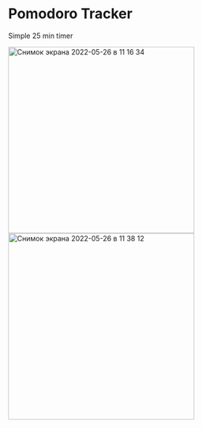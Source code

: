 # Pomodoro Tracker

Simple 25 min timer

<img width="377" alt="Снимок экрана 2022-05-26 в 11 16 34" src="https://user-images.githubusercontent.com/96373604/170455757-6a32039c-01f8-4571-a531-3a5e600da9b7.png">
  <img width="377" alt="Снимок экрана 2022-05-26 в 11 38 12" src="https://user-images.githubusercontent.com/96373604/170455821-0cf90413-27aa-4ba9-b0b2-a08ba3527690.png">
